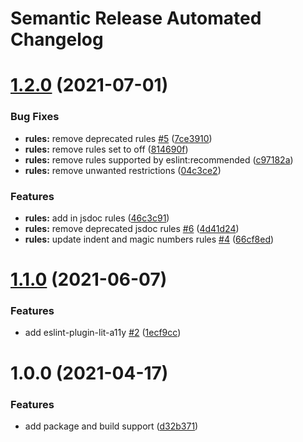 # Semantic Release Automated Changelog

# [1.2.0](https://github.com/AlaskaAirlines/eslint-config-auro/compare/v1.1.0...v1.2.0) (2021-07-01)


### Bug Fixes

* **rules:** remove deprecated rules [#5](https://github.com/AlaskaAirlines/eslint-config-auro/issues/5) ([7ce3910](https://github.com/AlaskaAirlines/eslint-config-auro/commit/7ce3910ef1bbd22ce0023b80a72052ea7f633794))
* **rules:** remove rules set to off ([814690f](https://github.com/AlaskaAirlines/eslint-config-auro/commit/814690f56d7181a99b78769153eba966a44bbb4f))
* **rules:** remove rules supported by eslint:recommended ([c97182a](https://github.com/AlaskaAirlines/eslint-config-auro/commit/c97182a8d9a9ea2ef161c14a73521b076f1e8079))
* **rules:** remove unwanted restrictions ([04c3ce2](https://github.com/AlaskaAirlines/eslint-config-auro/commit/04c3ce2a6efa5bf62274821e902c12f9fb255273))


### Features

* **rules:** add in jsdoc rules ([46c3c91](https://github.com/AlaskaAirlines/eslint-config-auro/commit/46c3c91512e03aa4242aa4a68182fdad80761789))
* **rules:** remove deprecated jsdoc rules [#6](https://github.com/AlaskaAirlines/eslint-config-auro/issues/6) ([4d41d24](https://github.com/AlaskaAirlines/eslint-config-auro/commit/4d41d24a90c949630c998411be1be25f3bbee657))
* **rules:** update indent and magic numbers rules [#4](https://github.com/AlaskaAirlines/eslint-config-auro/issues/4) ([66cf8ed](https://github.com/AlaskaAirlines/eslint-config-auro/commit/66cf8edca51321e118583235594bbaf9fd6c6147))

# [1.1.0](https://github.com/AlaskaAirlines/eslint-config-auro/compare/v1.0.0...v1.1.0) (2021-06-07)


### Features

* add eslint-plugin-lit-a11y [#2](https://github.com/AlaskaAirlines/eslint-config-auro/issues/2) ([1ecf9cc](https://github.com/AlaskaAirlines/eslint-config-auro/commit/1ecf9cc6c47ef5ca8178cd63c50a38c857de7ff9))

# 1.0.0 (2021-04-17)


### Features

* add package and build support ([d32b371](https://github.com/AlaskaAirlines/auro-eslint-config/commit/d32b3718564e4230f226821a08a8e54dd75a0f3a))
